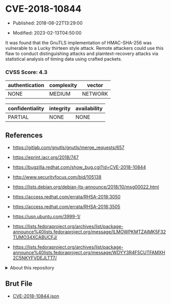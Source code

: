 # CVE-2018-10844

- Published: 2018-08-22T13:29:00

- Modified: 2023-02-13T04:50:00

It was found that the GnuTLS implementation of HMAC-SHA-256 was vulnerable to a Lucky thirteen style attack. Remote attackers could use this flaw to conduct distinguishing attacks and plaintext-recovery attacks via statistical analysis of timing data using crafted packets.

### CVSS Score: **4.3**

| authentication | complexity | vector |
| --- | --- | --- |
| NONE | MEDIUM | NETWORK |

| confidentiality | integrity | availability |
| --- | --- | --- |
| PARTIAL | NONE | NONE |

## References

* https://gitlab.com/gnutls/gnutls/merge_requests/657

* https://eprint.iacr.org/2018/747

* https://bugzilla.redhat.com/show_bug.cgi?id=CVE-2018-10844

* http://www.securityfocus.com/bid/105138

* https://lists.debian.org/debian-lts-announce/2018/10/msg00022.html

* https://access.redhat.com/errata/RHSA-2018:3050

* https://access.redhat.com/errata/RHSA-2018:3505

* https://usn.ubuntu.com/3999-1/

* https://lists.fedoraproject.org/archives/list/package-announce%40lists.fedoraproject.org/message/ILMOWPKMTZAIMK5F32TUMO34XCABUCFJ/

* https://lists.fedoraproject.org/archives/list/package-announce%40lists.fedoraproject.org/message/WDYY3R4F5CUTFAMXH2C5NKYFVDEJLTT7/

<details>
<summary>About this repository</summary> 

  This repository is part of the project [Live Hack CVE](https://github.com/Live-Hack-CVE). Main website can be found [www.live-hack.org](https://www.live-hack.org) 
  
  Made by [Sn0wAlice](https://github.com/Sn0wAlice) for the people that care about security and need to have a feed of the latest CVEs. Hope you enjoy it, don't forget to star the repo and follow me on [Twitter](https://twitter.com/Sn0wAlice) and [Github](https://github.com/Sn0wAlice). And that is my [personnal website](https://www.alice-snow.me/)

  - [Home Page](https://github.com/Live-Hack-CVE)
  - [Framework](https://github.com/Live-Hack-CVE/cve-framework)
  - [CVE database](https://github.com/Live-Hack-CVE/full_database)
  - [Changelog](https://github.com/Live-Hack-CVE/Changelog)
</details>

## Brut File

* [CVE-2018-10844.json](https://raw.githubusercontent.com/Live-Hack-CVE/full_database/main/cves/2018/CVE-2018-10844.json)

